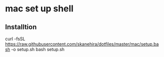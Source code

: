 # mac set up shell
## Installtion
curl -fsSL https://raw.githubusercontent.com/skanehira/dotfiles/master/mac/setup.bash -o setup.sh
bash setup.sh
